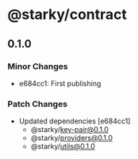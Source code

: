 # @starky/contract

## 0.1.0

### Minor Changes

- e684cc1: First publishing

### Patch Changes

- Updated dependencies [e684cc1]
  - @starky/key-pair@0.1.0
  - @starky/providers@0.1.0
  - @starky/utils@0.1.0
